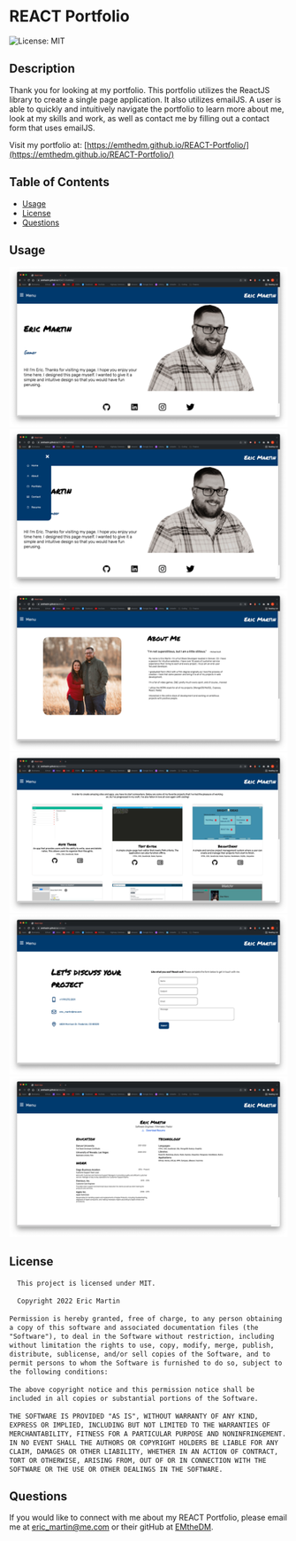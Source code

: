 # REACT Portfolio
  ![License: MIT](https://img.shields.io/badge/license-MIT-brightgreen.svg)

  ## Description
  Thank you for looking at my portfolio. This portfolio utilizes the ReactJS library to create a single page application. It also utilizes emailJS. A user is able to quickly and intuitively navigate the portfolio to learn more about me, look at my skills and work, as well as contact me by filling out a contact form that uses emailJS.

  Visit my portfolio at: [https://emthedm.github.io/REACT-Portfolio/](https://emthedm.github.io/REACT-Portfolio/)
  ## Table of Contents
  * [Usage](#usage)
  * [License](#license)
  * [Questions](#questions)  
  ## Usage
  ![Home Page](src/img/homepage.png)
  ![Navbar](src/img/navbar.png)
  ![About Me](src/img/aboutme.png)
  ![Portfolio](src/img/portfolio.png)
  ![Contact](src/img/contact.png)
  ![Resume](src/img/resume.png)
  ## License
      This project is licensed under MIT.

      Copyright 2022 Eric Martin

    Permission is hereby granted, free of charge, to any person obtaining a copy of this software and associated documentation files (the "Software"), to deal in the Software without restriction, including without limitation the rights to use, copy, modify, merge, publish, distribute, sublicense, and/or sell copies of the Software, and to permit persons to whom the Software is furnished to do so, subject to the following conditions:

    The above copyright notice and this permission notice shall be included in all copies or substantial portions of the Software.

    THE SOFTWARE IS PROVIDED "AS IS", WITHOUT WARRANTY OF ANY KIND, EXPRESS OR IMPLIED, INCLUDING BUT NOT LIMITED TO THE WARRANTIES OF MERCHANTABILITY, FITNESS FOR A PARTICULAR PURPOSE AND NONINFRINGEMENT. IN NO EVENT SHALL THE AUTHORS OR COPYRIGHT HOLDERS BE LIABLE FOR ANY CLAIM, DAMAGES OR OTHER LIABILITY, WHETHER IN AN ACTION OF CONTRACT, TORT OR OTHERWISE, ARISING FROM, OUT OF OR IN CONNECTION WITH THE SOFTWARE OR THE USE OR OTHER DEALINGS IN THE SOFTWARE.    
  ## Questions
  If you would like to connect with me about my REACT Portfolio, please email me at eric_martin@me.com or their gitHub at [EMtheDM](https://github.com/EMtheDM).
